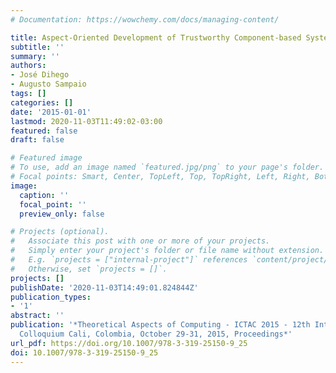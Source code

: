 ```yaml
---
# Documentation: https://wowchemy.com/docs/managing-content/

title: Aspect-Oriented Development of Trustworthy Component-based Systems
subtitle: ''
summary: ''
authors:
- José Dihego
- Augusto Sampaio
tags: []
categories: []
date: '2015-01-01'
lastmod: 2020-11-03T11:49:02-03:00
featured: false
draft: false

# Featured image
# To use, add an image named `featured.jpg/png` to your page's folder.
# Focal points: Smart, Center, TopLeft, Top, TopRight, Left, Right, BottomLeft, Bottom, BottomRight.
image:
  caption: ''
  focal_point: ''
  preview_only: false

# Projects (optional).
#   Associate this post with one or more of your projects.
#   Simply enter your project's folder or file name without extension.
#   E.g. `projects = ["internal-project"]` references `content/project/deep-learning/index.md`.
#   Otherwise, set `projects = []`.
projects: []
publishDate: '2020-11-03T14:49:01.824844Z'
publication_types:
- '1'
abstract: ''
publication: '*Theoretical Aspects of Computing - ICTAC 2015 - 12th International
  Colloquium Cali, Colombia, October 29-31, 2015, Proceedings*'
url_pdf: https://doi.org/10.1007/978-3-319-25150-9_25
doi: 10.1007/978-3-319-25150-9_25
---
```


